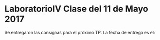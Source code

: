 # LaboratorioIV Clase del 11 de Mayo 2017

Se entregaron las consignas para el próximo TP.
La fecha de entrega es el:


